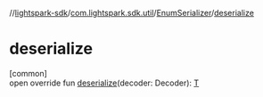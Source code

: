 //[lightspark-sdk](../../../index.md)/[com.lightspark.sdk.util](../index.md)/[EnumSerializer](index.md)/[deserialize](deserialize.md)

# deserialize

[common]\
open override fun [deserialize](deserialize.md)(decoder: Decoder): [T](index.md)
